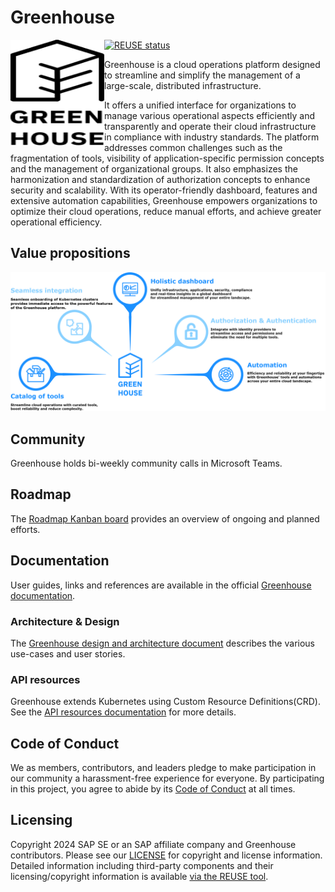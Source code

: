Greenhouse
==========
[![REUSE status](https://api.reuse.software/badge/github.com/cloudoperators/greenhouse)](https://api.reuse.software/info/github.com/cloudoperators/greenhouse)
<a href="https://github.com/cloudoperators/greenhouse"><img align="left" width="150" height="170" src="./docs/assets/greenhouse.svg"></a>

Greenhouse is a cloud operations platform designed to streamline and simplify the management of a large-scale, distributed infrastructure.

It offers a unified interface for organizations to manage various operational aspects efficiently and transparently and operate their cloud infrastructure in compliance with industry standards.
The platform addresses common challenges such as the fragmentation of tools, visibility of application-specific permission concepts and the management of organizational groups.
It also emphasizes the harmonization and standardization of authorization concepts to enhance security and scalability.
With its operator-friendly dashboard, features and extensive automation capabilities, Greenhouse empowers organizations to optimize their cloud operations, reduce manual efforts, and achieve greater operational efficiency.

## Value propositions

![Greenhouse value propositions](./docs/assets/value-propositions.png)

## Community

Greenhouse holds bi-weekly community calls in Microsoft Teams.

## Roadmap

The [Roadmap Kanban board](https://github.com/orgs/cloudoperators/projects/1) provides an overview of ongoing and planned efforts.

## Documentation

User guides, links and references are available in the official [Greenhouse documentation](https://cloudoperators.github.io/greenhouse/).

### Architecture & Design

The [Greenhouse design and architecture document](docs/architecture/product_design.md) describes the various use-cases and user stories.

### API resources

Greenhouse extends Kubernetes using Custom Resource Definitions(CRD).
See the [API resources documentation](https://cloudoperators.github.io/greenhouse/docs/reference/api/) for more details.

## Code of Conduct

We as members, contributors, and leaders pledge to make participation in our community a harassment-free experience for everyone. By participating in this project, you agree to abide by its [Code of Conduct](https://github.com/SAP/.github/blob/main/CODE_OF_CONDUCT.md) at all times.

## Licensing

Copyright 2024 SAP SE or an SAP affiliate company and Greenhouse contributors. Please see our [LICENSE](LICENSE) for copyright and license information. Detailed information including third-party components and their licensing/copyright information is available [via the REUSE tool](https://api.reuse.software/info/github.com/cloudoperators/greenhouse).
